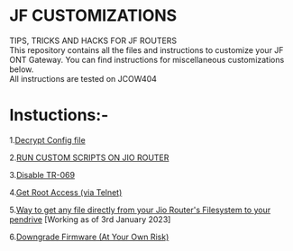 # JF CUSTOMIZATIONS
TIPS, TRICKS AND HACKS FOR JF ROUTERS <br />
This repository contains all the files and instructions to customize your JF ONT Gateway. You can find instructions for miscellaneous customizations below. <br />
All instructions are tested on JCOW404 <br/>
# Instuctions:-

1.[Decrypt Config file](https://github.com/Naitik1208/JF-ROUTER/blob/main/Instructions/Decrypt%20Config%20File.md)

2.[RUN CUSTOM SCRIPTS ON JIO ROUTER](https://github.com/Naitik1208/JF-ROUTER/blob/main/Instructions/Run%20Custom%20Scripts%20On%20Your%20Router.md)

3.[Disable TR-069](https://github.com/Naitik1208/JF-ROUTER/blob/main/Instructions/Disable%20TR-069.md)

4.[Get Root Access (via Telnet)](https://github.com/Naitik1208/JF-ROUTER/blob/main/Instructions/Get-Root-Access-JF-ONT-Home-Gateway.md)

5.[Way to get any file directly from your Jio Router's Filesystem to your pendrive](https://github.com/Naitik1208/JF-ROUTER/blob/main/Instructions/Way%20to%20get%20any%20file%20directly%20from%20your%20Jio%20Router's%20Filesystem%20to%20your%20pendrive.md) [Working as of 3rd January 2023] <br />

6.[Downgrade Firmware (At Your Own Risk)](https://github.com/Naitik1208/JF-ROUTER/blob/main/Instructions/Downgrade%20Firmware.md) 
